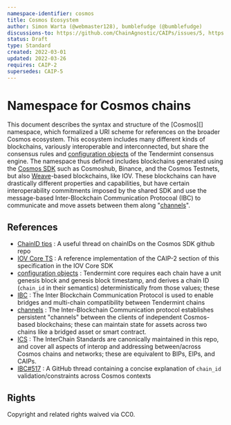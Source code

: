```yaml
---
namespace-identifier: cosmos
title: Cosmos Ecosystem
author: Simon Warta (@webmaster128), bumblefudge (@bumblefudge)
discussions-to: https://github.com/ChainAgnostic/CAIPs/issues/5, https://github.com/ChainAgnostic/CAIPs/issues/6, https://github.com/ChainAgnostic/CAIPs/pull/1
status: Draft
type: Standard
created: 2022-03-01
updated: 2022-03-26
requires: CAIP-2
supersedes: CAIP-5
---
```


# Namespace for Cosmos chains

This document describes the syntax and structure of the [Cosmos][] namespace,
which formalized a URI scheme for references on the broader Cosmos ecosystem.
This ecosystem includes many different kinds of blockchains, variously
interoperable and interconnected, but share the consensus rules and
[configuration objects][] of the Tendermint consensus engine.  The namespace
thus defined includes blockchains generated using the [Cosmos
SDK](https://github.com/cosmos/cosmos-sdk) such as Cosmoshub, Binance, and the
Cosmos Testnets, but also [Weave](https://github.com/iov-one/weave)-based
blockchains, like IOV.  These blockchains can have drastically different
properties and capabilities, but have certain interoperability commitments
imposed by the shared SDK and use the message-based Inter-Blockchain
Communication Protocoal (IBC) to communicate and move assets between them along
"[channels][]".

## References

- [ChainID tips][] : A useful thread on chainIDs on the Cosmos SDK github repo
- [IOV Core TS][] : A reference implementation of the CAIP-2 section of this specification in the IOV Core SDK
- [configuration objects][] : Tendermint core requires each chain have a unit
      genesis block and genesis block timestamp, and derives a chain ID
      (`chain_id` in their semantics) deterministically from those values; these
- [IBC][] : The Inter Blockchain Communication Protocol is used to enable bridges and multi-chain compatibility between Tendermint chains
- [channels][] : The Inter-Blockchain Communication protocol establishes
      persistent "channels" between the clients of independent Cosmos-based
      blockchains; these can maintain state for assets across two chains like a
      bridged asset or smart contract.
- [ICS][] : The InterChain Standards are canonically maintained in this repo, and
      cover all aspects of interop and addressing between/across Cosmos chains
      and networks; these are equivalent to BIPs, EIPs, and CAIPs.
- [IBC#517][] : A GitHub thread containing a concise explanation of `chain_id` validation/constraints across Cosmos contexts 

[addresses]: https://docs.cosmos.network/v0.42/basics/accounts.html
[IBC#517]: https://github.com/cosmos/ibc/issues/517
[IBC]: https://github.com/cosmos/ibc-go/blob/main/docs/ibc/overview.md
[ICS]: https://github.com/cosmos/ibc
[ChainID tips]: https://github.com/cosmos/cosmos-sdk/issues/5363
[channels]: https://github.com/cosmos/ibc-go/blob/main/docs/ibc/overview.md#channels
[clients]: https://github.com/cosmos/ibc-go/blob/main/docs/ibc/overview.md#clients
[configuration objects]: https://docs.tendermint.com/v0.35/tendermint-core/using-tendermint.html#fields
[IOV Core TS]: https://github.com/iov-one/iov-core/blob/1cd39e708b/packages/iov-cosmos/src/caip5.ts
[BIP_0173]: https://en.bitcoin.it/wiki/BIP_0173
[CAIP-2]: https://github.com/ChainAgnostic/CAIPs/blob/master/CAIPs/caip-2.md
[CAIP-10]: https://github.com/ChainAgnostic/CAIPs/blob/master/CAIPs/caip-10.md
[CAIP-19]: https://github.com/ChainAgnostic/CAIPs/blob/master/CAIPs/caip-19.md
[CAIP-21]: https://github.com/ChainAgnostic/CAIPs/blob/master/CAIPs/caip-21.md
[CAIP-22]: https://github.com/ChainAgnostic/CAIPs/blob/master/CAIPs/caip-22.md

## Rights

Copyright and related rights waived via CC0.
